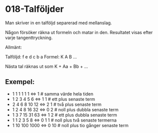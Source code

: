 # 018-Talföljder

Man skriver in en talföljd separerad med mellanslag.

Någon försöker räkna ut formeln och matar in den.
Resultatet visas efter varje tangenttryckning.

Allmänt:

Talföljd: f e d c b a
Formel: K A B ...

Nästa tal räknas ut som K + Aa + Bb + ... 

## Exempel:

* 1 1 1 1 1 1    <=> 1 # samma värde hela tiden
* 1 2 3 4 5 6    <=> 1 1 # ett plus senaste term
* 2 4 6 8 10 12  <=> 2 1 # två plus senaste term
* 1 2 4 8 16 32  <=> 0 2 # noll plus dubbla senaste term
* 1 3 7 15 31 63 <=> 1 2 # ett plus dubbla senaste term
* 1 1 2 3 5 8    <=> 0 1 1 # noll plus två senaste termerna
* 1 10 100 1000  <=> 0 10 # noll plus tio gånger senaste term
